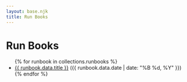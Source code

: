 ```yaml
---
layout: base.njk
title: Run Books
---
```


# Run Books

<ul class="runbooks-list">
{% for runbook in collections.runbooks %}
    <li><a href="{{ runbook.url }}">{{ runbook.data.title }}</a> <span class="date">({{ runbook.data.date | date: "%B %d, %Y" }})</span></li>
{% endfor %}
</ul>
